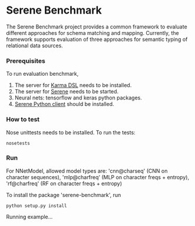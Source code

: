 # Serene Benchmark

The Serene Benchmark project provides a common framework to evaluate different approaches for schema matching and mapping.
Currently, the framework supports evaluation of three approaches for semantic typing of relational data sources.


### Prerequisites


To run evaluation benchmark,

1. The server for [Karma DSL](https://github.com/NICTA/iswc-2016-semantic-labeling) needs to be installed.
2. The server for [Serene](https://github.com/NICTA/serene) needs to be started.
3. Neural nets: tensorflow and keras python packages.
4. [Serene Python client](https://github.com/NICTA/serene-python-client) should be installed.



### How to test
Nose unittests needs to be installed. To run the tests:
```
nosetests
```

### Run
For NNetModel, allowed model types are: 'cnn@charseq' (CNN on character sequences), 'mlp@charfreq' (MLP on character freqs + entropy), 'rf@charfreq' (RF on character freqs + entropy)

To install the package 'serene-benchmark', run
```
python setup.py install
```

Running example...
